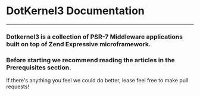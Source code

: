 # DotKernel3 Documentation
---

### Dotkernel3 is a collection of PSR-7 Middleware applications built on top of Zend Expressive microframework.

### Before starting we recommend reading the articles in the Prerequisites section.

If there's anything you feel we could do better, lease feel free to make pull requests!